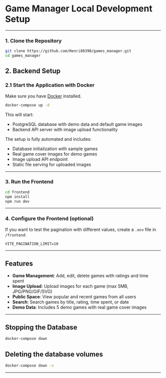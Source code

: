 # Game Manager Local Development Setup

---

### 1. Clone the Repository

```bash
git clone https://github.com/Henri88390/games_manager.git
cd games_manager
```

## 2. Backend Setup

### 2.1 Start the Application with Docker

Make sure you have [Docker](https://www.docker.com/) installed.

```bash
docker-compose up -d
```

This will start:

- PostgreSQL database with demo data and default game images
- Backend API server with image upload functionality

The setup is fully automated and includes:

- Database initialization with sample games
- Real game cover images for demo games
- Image upload API endpoint
- Static file serving for uploaded images

---

### 3. Run the Frontend

```bash
cd frontend
npm install
npm run dev
```

---

### 4. Configure the Frontend (optional)

If you want to test the pagination with different values, create a `.env` file in `/frontend`:

```
VITE_PAGINATION_LIMIT=10
```

---

## Features

- **Game Management**: Add, edit, delete games with ratings and time spent
- **Image Upload**: Upload images for each game (max 5MB, JPG/PNG/GIF/SVG)
- **Public Space**: View popular and recent games from all users
- **Search**: Search games by title, rating, time spent, or date
- **Demo Data**: Includes 5 demo games with real game cover images

---

## Stopping the Database

```bash
docker-compose down
```

## Deleting the database volumes

```bash
docker-compose down -v
```

---
